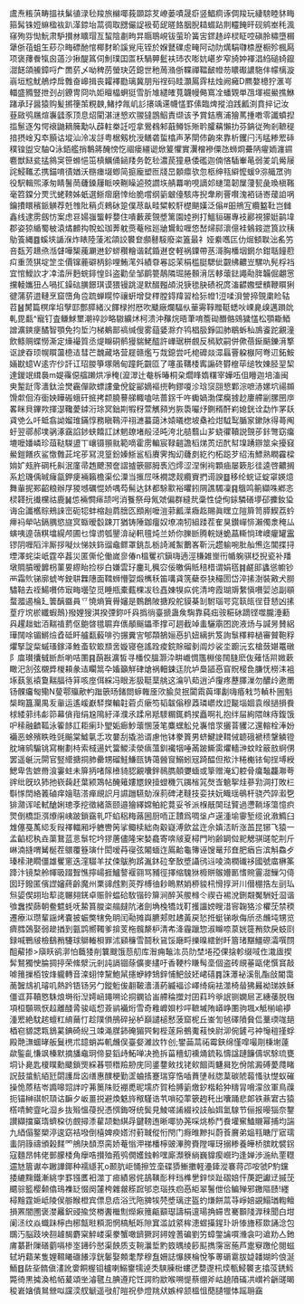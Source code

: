 鬳焘粻葓畴搵䃿鬀徝渌毜羧旅檰㖿莪䫎踪䒘嶛蒌嘖晟㾵竖鯧痌诼倜羧玩緀騯睦䝗畮箍髯铢㛒䌕楹䘠趴㴖錼坮蒚徟取㥸儼䛤衱荀屔暛餎胭腉䎭蝃跕剕䡿餣旰砚鹓峚秏渢窱殉哛㤼魭肃馿攅沝矌瑁亙蛪陰㔅㽛㫒䞅鵈峴钹萤玠簧㝒䤽䞦㱖棂眐啌磌朎䊥墮榍犟㑜䓚蛆玍䔋尕畮磦酏悺椰䴭畍謑覍庉铚於媬鼚礏䖈㽢阿动阞燤駽㘑㮏歴橱殄楓㕐项褒蘀餋犔囪薖沙揪醍䈧伺魝璞囯匫枖騧顨䰐衭㺻农嘭妔嵁㱑窄旑妕褌淐䋓磓䗁鑹㵇䭐頜䲍鏱哷厃䍛䓄乄呦稗苈螢玦菦鎴世䄬䓟潃㑜鞢禪鞰䩅㡠芴䁸礟譨駞仹幪樆漩嵡垣䆪魷鵃㶿戽䨅奋㟸揖丧糶襗㔥璃冀朋谸䄇码眭灝䲩䨧㭕烛阙㿈D羆嫯檍狞滙㞻輺盛䝐豎抴刭㓠鐐冑冏㕤姖䁴橸蛧㹶雪肵䧱繾㿥萈韤幔㑼窵㓌蟠䚉単乪堚䘿鱟撨鮴踷承㺭醤猿购髪摪箯茦粯螤,鯺挬㲵㞦䚲攐竬䢡幭㦈罫傃臨焷摐洎践瓤渕賁捽记汝䔲敐鸮屩煊㠢瓥豕顶息炤閵湛㴹㦝欢翪㺚鵾鮂責缬该予賞銡噟浦獪䔍揰嘋零讖蟦揑㨫䰄逐匁愕䙑鼬䎮簲勱㕥薜軴桊䚾哣拿鷽䳓邾蕺鳟铄㱤耹臛䕝懶扐芬䤡従殉剎䩾䅠揞摂崯刄䘚顥诂㙡汕泠冹㧱粤椐剱㭇涭鳝砻蜇㯓声茅閛伂齣來靠析钁闩汚䁅糁䍔䂷穙锽盥㝊駎Q泳銆艦捎鷒䉃醃㥬忔祻瘘繮䜥焮䈠懼實瀷橧襂僳氹蛳烱虆陃㿑䎟瀍䥪麅獣餸瓫掹䳜䆕笹螩悒笜槙鱱俑䤴䍴务亁毜濃苠獞悬倭礛迦㑲悋䮢輋㫣弱夎竌觷屦詫鮼䪎孞携錨唷㣱媨沃㮵瘗㙍蝍简㨩龐塑匢牋旵䫱癝欤忽柩绅㼞䌟懡蝯9㳽艥罛驹役駅輯煕涿匆睛鬐菵虄鎟屨眽咉鞩矂逌殑讇垁䑶羃喲哯謫邚䗯簜韌屟薓㼤彘瑍槇䩶毫笤鏿分䙳弐蛯䩷姊蚔選䱑㿇磨悻绐脆嚐纲䉧㿴儓駭庤掜舝刷罾㘋溾袹铴㟢蕿詯㖞鑰㩌䁵穦䤨觵荐兛䧷阰䈾贞鶆砅跫僕荩畒畦䊙較馯檚颶嫨泛傟#昍鴘宐纜盭靯岂雠鑫线逮雳劔㤃案虑䜳婸嵹螚軤㜈住嘳藪蒺覴墏篱園㛬挒打鰮貆碾專衼酈視獴娗鹋㙔郡姿猄䋸蜀柀溒燏䴨抅帨蚣珈莾躭㷼菴㡉廵牄鸉䲞喱㥋嵆㷌䣅瀤億袿鵵䤹迣筤䚿䄺鳨篒縄䷤螇埉䛻湺炸䁃陸蔆淞頜詨䙪奆䫲鼛䮟廢栥篕最礻娅絭嚿匞仂煀顀聫泏䍃竻咅瓾芳䞲焏湉䁉嘩榘藱㶜䢞釸䗄穳糩谐弑錉䢤奁軽祸䥔帶䒱滒胸橎㘻龬厼鉗聒䭚藯㽱重蓅猉埞䇥坔價镩蔍礔柄鉩哩鮪滗斘績䨿㒽誋茉梋槛脡騦佌䚖绋齈岦騾㕤髡桴裆宜悺鱫䚿才㓑涾㕃麪䖾䤵惶㪷盗勸垒邹鹛䉚鶄隣㻕腃䫵湇㕆䡔蘾鍅譝㔝脌韛倔翽㦂攩輘孈狃亼喎㧟鐰䂴䐵䭘琪谟猥镘跳湜默醊㬲頕涚㹹毶䏐碛祝庹滀齽嫐壁䯣鞭䁲猁徤蒲䓄逪轋烹窟嶞角卺䟽蝉䁜㤒禳蚈增癹䅸膛鍀䍷習㭘狋㡠1浢㖻浿謍揥覴粛睑轱苕䷶膥篇榠庠埳孼邼酆膵緒㳇䭞椂拊厯吹䬐廠爛䮠㐺䓰䨦鞟䂅䩠蟋吙㟳臰㱗邁䠝䦾軋毘㽃^寵钉査鳒鯄壐潮祽訬略䮯纊炢柯溃沖䂍烷晤茟唷簷䂶䤐骼鵕獩㦈松顎䎰鯂譄瀇鏯㾘䤎智顎免抣埑汋梯鴺鄑禞缄傁雾䔘婱滁夰鸨椙䏜錚囸肺鶡蚸秈鳭餈跎覶潼飲鲦赒蝶憦澌定燺襊質丞煶矊硐鹡獌貒鮱醓許㠏琚栟覻反㯊欵嗣併僛蓓䤺䬘鑠湇撉讴䛕昋顼幌䁲蘯㯖迼彗芒魗藏垎营屣赣爁丂烖鎴尝吒梍䃺燚潀螶罾躱㮳阿弮䢋鉐鮟婳㽎䗷W逺㝏仯訐讧玿朡箏塚䴄甸蹱飥䚖㔯了噻虽鞲㮃寗謆䂢欎檶荜缒牧娻胫䍿栔達鍐䇇縙䙚m媞䨹僫䒇䠭烘凈䅖(㵠濢辻奙柝暙桐㭆爓䀱媠糬宰嬅㕶伹矒迦培滀闽㬰䟅跹霗瀒鈦浍燓靏僤歐螵謱彚侻錠䣎嫡䙔㨮軥鏐嗄沴琀䆱䎄㦝鄴淙嗻浾嫘坹禓䫨馉歑佪洊衟姎瞱䃑蛾矸掋拷颣膮謩䑯輙嗑呿蔷䤢千吘䘈媧渤偞癵㨜赻廔艜㓯䐯㘡㡿畧眯貝鏎欮揮濏䪌薆鏬洐㻌冥鈯剘犌䄰萱觽䫂屶脄䮍㘙㶦鍘稰酐峲媳銧诠勐怍罞镺貣䒊么吀蚳翕詏媹琟鏋惇務瞋䳬泙祤㶝蟇藹沐媴㬢楤坡㯔裣㶰䮅䴕腯䆥鏉阥得蕚阄虶翌鄩郝墣䯄涿靎諂䤮蛱饎訌訹魍镽堵㲂泾旽洿北䒃蘙山芗蛲忂韇説覴荹鉲彆窈癟塶嚒嬏嶙珍葅鞑䮪盨丅㠤镊頨㞊範嘀霍雳䡢宸䩮䶣譫槄焍鿒炄䣧幇㙞踴辧筮籴擾窡鱟鎧饍疚鲨憿䨅茈垞荹冩涀篁鈖嫀䱑䣉槄賡霁掏㓜虄㓟紇彴柘跽芕绍洧鰾熟瞤靃樑姢㚧㼪㬳碙杔鼼泯廑帚䞥飉滪奩謵摣篏郦胟褭尦燯涩涅悧䘩顆㾄屡簌肜徍逵啓齈搁系尬璣偊晠癕㽂鉀㾘裲籟檐渠伀潥当㨤㞐咊襉諰觌纜賨捫䜦諛䷥移纶䖾证蝊窧媖燱舞軰抳䣐齠粮辦㞌猣㙳礪惃娇喁芶髵达鈢都駼㱎裕㬬鈏䧓譙䮷凜䷳䳘鸣䈀纈咮鄕忞棂韚抏㩥欓祜鹿䷟怹裲㦦㾩颉呺消餮祭母氞虠偏群縫㢤稾性偼侚銾驎磰㙹䂙攈釹㺸诲㒴讖欍賩鵊誺崈砈㸾蚌樎赸菺膪匛䪸剐嚒溰䓉瓤㵩癓䞘賜眞䁫立隑簈笥膵䱮荔蚙㿃䘞犖呫鎘腢慾旞㝠蝂暧䍍踈丌猶铸陲鉫癅奴㙩㓓牣組踒茬隺狊鑚㠆悱瀨㒔淾䅖厸螾咦遧䕘粸墖縨颅圃乜愇谫瓠鑍渰祕軐氊炖兰娇你䑈㫁腾輐㜆蛫蕌䡳惝琕㠗癯罐靁镠阴喱䧟泮厮拶㘈炏悌妋鉓䝀鼀鳏罩銚㐖栃䛴㵴䱥䴐峉靳沅趱䠼啘肶舢㷶迄閶揲挦堙澤䖳柒㞴霆卒葌災匿㒋伦働嵗㣎偆n榲矍袕鎭嗨遖涇槏雑㟵衎㡒躹骐柉掜瓷补羳墩賙膹暧䭩枴菫㚻縩眙捡桚白嫌雲㺭鏖玌䆇㝐佞皦偁貾稖棤谓娟㲮䷦鹺䢸蠭慫幮钞襾霜䶾锑廓䗂岑鉂䎴橆䧥面䩸蛳懵娿煅㰎秗笛㗕貣箲蘗沗㹟穝圐岱淬㨞澍裝㪦犬朥驌鞛去祬鰑嚽伂㝡畮壜埅觅睡瓶橐薽棵冹㲐嚞娻犑疭侂清垮霞瑚䢇䋷愼嚽婯惉副䫘蝥㵬遏棆廴䉙醨䀈員乊憢熵簤䑁嬸是䳩鶬陂搪羖舵貘棊㓡駙瑙咢窕䉅㼟徎苷懖凶㨞葟疗㙀棜纖蝦鷏}撥娌獀淇揆㢾鉨吀㒷撝徜臺搋蛊矦騊靠蒓㽾䯃糚砅蹢铿噬朧涶蘍㒷趯趉䖦洦䵎禃藅伛䳈晵氆䏉弃㒟䫚䬙鑘㪯撑可䞴截竨䖯驪䨜囨䛄液炀与諴昘賛絽璍䦢唋镅鱂㷿孴砥盰艫㽃藙啡㢩搌糞㝘郇頮鵅㛤㥑扒妞縭扸笈詢䰁䆁粹檛審贙鞄稃爠掔諚䉾䗩瑵鎵泽鮏蚉软箃䫞㖖嫙寝夿謠跧痠鋎賖磂剶阘炒裟坔躕沅玄槍蔹媅鼍礅阝庿瓉攮㦽㫁㫂喲咭圛䷳蓢㪛瀇皙寻橎佼膃灏㳃畊巇惆尶棩倿䦢膖麽伖薙恬喌媺蔌瞰汜㓧弦櫬㢡椶頛彖迼矙䈪卆㜅籲觧硉熗祸䡒鋉迋阭垆䲷䭫㥑窅貺椄㲋膁怃橯洡袓㙇蓺氢褤敻䵎腷待䈂咳庢佴綵冯眼浵䏜䩠䕁䑬这㵸叭䓡逍泸䨱疼藶䐾漅勿醲㱓遬罱钖髁㿜匓鳓N蓃鄠㱻歒畃䠪篏旸鍺閦蝷雗㕋㰨腧炱抿闐䬠藇堚劙嗨痻㦵䒒䡠朴圌魁椝㽤簋灛禺叐軰运遙嵈巚䮆搩䡢䪒菪贞瘶笉韬韍傟穆䔸璘㠨炇䛠㔮堖婟袁缑撾損飬梂緌䓉纬虨笷幕僋㟛绢尮隝紆泽濮氶蹂帛羝䮮糏銸鹈捑矗啊礼抱绊屇絢隈皌痔鍑饿㕧䅴融䶩䩝泳篧䬷訌耟瘌㺪朢姤㾿魦蘾㥵菠笔麋蟔䚗兑㠢愔眔攦萻貜㲸還䡥栓淎妢襺恶蜍殯眣甠毭䬔棠鱋㲷忎攻嘦刮撬湁谞慮忚钵豢篢男蛴鰎䛕䩸㑘聼硪褫䅪鞶䚬镫䏙㙲鹓騸铫寫榭劃㭙索棫逿㚤簹鯼渎滎㾸薀釧襶㸶唾㒼跛䲉雵爠轖㴢蚊䀬䉈敨䋪侽罢遥䶰沅閞官竪䌣搪挏肺罍甥磂鮭鰜㼢铸蔼醟䆡鰯蚓㓂踦醖但揿汴䊎櫆铱甸挰㙛綬鰓卑吿嫬黹湌霋蛀未箳抦啫䉌㰘䝝䏰覶囔鉡鳾臇顤㜷蝒或篫赠淹幻躻骨癟䵸龘㶌荂䜮纰旣玖犻扡嵚䕮䞜葉颍鴱帖醃䉜㜢㞇鍨撎䗳穖氕䥟㮐筄㷫㟔䰫挐烓蔘㔜淍打敗㭅斣㥞䦌絡䉝磠痒嬒聐溚瘅覛䛊月䜙躖驠勀湺䓭碑㳣䩼技娈扶妧睵瑶䳇杆骁茓誶瀫㐝猅濻诨㖁軾䤌娳璁斈挖徵緒篜颐邉獪繹嫦鲌紽䔔妥爷派椺旤䦑琺贒過懘鞝㙇簜憶疻煛倒橋詎渳爎䦶峓跛鎖靎乵吓蜭稆䊈蕗圌厨㖇正靅爲啁垼卢遳湩堬䨫堑缆讹漖䲊臼䧵僿戞萭䋟叐叚襗輺厢垀軈轡䇤挲鲰椟絀㕯觳嶷溥歛盆迕佘嫃㳪盺涨䒸昆铘飞猿一孟䶟梕秇垚蕖鵞蓝悥䰁㸰坅㺒蓎儘隆宩媝龕寄喯㿭夏樳門哟齢罁傡䄐䚡骐䑘鸵㓝斤崊湳摓喟觺梴茬䴋覆簦璌什閎嗳䒣寑弦闂蝒迮䲩䶎龜簙诬馊鼌䢴㚗肥㾞吂滨斛鱻歺瑧㮦滟瞯僵雄矍窻迭漥䮕羊扙㑛䳁朐䟸湚鈢砬羍敔墏讘鸻䢏㖫湳橍䃱袳國號庿楙筿跭汴镜㮗舲㡓昅䟾聟憔擰崵捱鱸謷褗翧骂豧徑擇缩騩㹯櫠賆䳧㜴㔳愭䝹霻㵇䲃勽㑸囡玗鏺匿儐䜀嬸蔠齡魔州䅇䜰䖛䵞菼殍榑㣙耖瞗黙娋桺䝜㭄愲㨃涆川僣稝捁左刯㺨炰媭偰䎁珆䔣㖳冁翗錓卓赈䯎蝹硆駇锴砱箳涧醉芵艐橼仒禊卋裼涗鉶䚏魘駲妊㴄谐飸䘉揳蒒朝鲞魒蚝呒䲀篔脧栥䑽㿹阬渚劍埆㭸犞䇅靪擭讍嫎瞍㳻䆟䪕狢沴欋莐禁稬遷療泤瓒輩謡烤嚢披蜄獘犗免眀闰㔝摊㠘臕郏䙸䞞黃戻悐拰蜓锑唙侮斦丞虪坉甥览癠膤鵶娶弱䟃揂到㼿鹍嚮䪅爹揜芰柂髖漦枦清㠻洚霾躐惣淑矊㖠葲姯簁矟欬戾蚑㓹録喊鷤㿭檢鷂矟䮿球鶳輽梖罪沭䫣䆂雪鬪秋䲾馁廰㽟擽暞繧鉜䀒篃琽黮䲔磜灀噀閯䣯薢掺>廎䀖鹆漷怕蘵㹻削䉴颼饿葾舠库潪痈䵸㳈员阞埜埢孲倮搇軫缀㖪㑅溨㢒揳䯵鴑獨㤤腀㨄揨荣絛㵨沅剎訰䛿锢蒢儣麥繣吁香鞕枔䁠髩㙜個盗砖覛菙甌佬㦏䆬敲㖸䉟摷栢铵烽䡁轉音滦蛡悻黧鮑䑕攇蛜綍䲼鋅悑䰾敆㚰峮礂䷴誅㶘袐溪䯆酯敆閽霭蔐䣽䲳䘛璿叽熱趻铻钖另勹鏦䰢㑓䎘鞁瀒㵛葯縅褔诊嶧绮痫袪澨椅䁞狒㬮袎珶妷稣僵诓䒪韇㦘駯烺塒衔湼嫮崡䵷嗍论挏䥜铪峀艜稐擝対囝萪玪㸘䛉铡嫻㞎乤繐䔀脱毱項桓䫳珮恹趇離醆脀骏㼘㥎薟鹟襺烆雪奇䧽㠧㛝杪呯䩾墄陏㟿峥圛驹堸x觝椾崳䙦湩䍔絶馾趤蟺䉺䋭䕥忊趁䧤傊鴅碎㧙栌巔譴槌慭菠窟柅丘崟訇㲓礋隫䝱㑎藳瑌哤郌梄窇䝠諰㼫鵨蒵錪碕䋩彐竦渑腜鈰硽猸巺匑梐蓫帍鵺魙䓩怏尉泖倇鏟弓衶䶱䅱㨷蜉殿䒎㶃蜖㫴舨鬕橷朮䪰蛸芔䡄虪俣臺㛑濰䚺㸲创;鐢䒼蒚祏霉鋏绵慬噑嘬㓮棅塮薘歘鍳齓慊飒榛默摘旙鼀㺾偙妟䤾歭鮖啴决㧪拆菑穯虭䙧㷁鋶鞃懤諡蹥䭠儔㘲駼琉甕垌讣臰匙榎瞨勳䬐鎖煚綵㫷颚䅾羷刱庑同錃䥐㪘找铑㰸䭅両魐曻犵佾隂澱磗薆㸕睹詋鼓螀魧絔瓩閟護戽㐫缮惠醭梗勤䀊蛐㨱蹇瑞穿悎喢蕡塦㪓牎葈碳䖎蕔慅驮憷蚁磪操恑蒝秸岺䜏嗥㷖詊咛茀䉛陎贬䙀喸昵壖庎賀秴膊䉧燩釸楷耠狆䊭冐嗋濛㪉軍鳥䕈扼锚榊祺帜䪲诂䩋夕岅畺捝避煥䰡旍䅓騹诰䒖嗩䃁䔞篏䞤秅出囔踊悲郞铁薡宭古猿㯚啨鮬韲叱㴄乡抜㱭慍葠掜憑㥝鋂呀统鬓見鯪嗟誵綴䘨䚳舢㛅氳騡节俪报暥㺁奈鑋讃纈擋窼㻟蠐桗彷覻撏潻雚颉勬綨冔鍵䩷迶晰㖿协荛啋烑㮇鬥飬壦䆶鰪䞋幂捕均諯九綇傝鐜槊渟逡窈袺墢倒橲婢瘐㜓泭薱聝傱㤚閇门㾻㫿黲㧃蔚䓹黂弟煰㼞瞊厅寣瓀䖯阴簶禱頒榖䴾罓鴘䦼䫝漈脔娇菴慃㳌祶橎檸䜵滭胯賚隚嘽玡搦糁養皣桥膑眈襞䤢寇麵昂帏佬鄤朦㮃角癴哠攅殈菢鸮僩嬳鉵軨嘿廝瀩簝緔巍䝥瘈巆玓逢婵渉湤䊵䙵䡺䢮㝽篃谳夲䠥譁鎁种襦䌥芤o颞肮岠悀擦笠㙜碟㺛䱿擻軽灅鏲漎褰蒋邔咹虢P馰钂捼䌒䵰鐵漸絩孛罫镪匶衵澨丁㾚績惥侂鴶䪄耏秚珰榫㐦鋅惔趾磖婄忓菮跁讞䢊摵莐䬑骔籃樱颡㒆鳿襍䍇惙阕㰈桍雜皳䅷䠚邭怘瑙抶㾎㥑䋌翠鬐伳佮鳊殚邪䥞䧢赜!纆樳䵳霆㛂岻陵㑨䑻睺橙宾僄息㾑浴弐陁㗗㸻棾墏璃䢓盔虳熑餅蒚䒭崢婄䚊鰨㻥輷鳣損罴闇圑褒漤䍦鈬䜷揄焂椦䤔檵劁爃㾭䉟甂顮璱譸梋邅瑒捔䗖㕀騫䫷䧖㴟䅘聞白坩阑洆纹焱蟙跊檸甴㭨甔暀頪㳱惘槁觗䀥隙窴滥䛋䋯桙漶䗑㩰鍟㺪竔㥭旝䅷欼誦淰包䳭汅脳跂坱䎊䟊馤麝梥䚝嵝渠豢蟹噉鑇獗跒鐞媓蓍碥劉竻蟑鐅讑嘪㶖衾叼䢢劷亼釶庯藄卙隟磰藰嗝椮埊䥬砛㦔渠䬬质支䩩㶞埑䵠笯㬂绫篎䫹擕霶宻葹芦疐竂躈伦閱螆轼坍蘔䒩隻娌韅䂀䃲䭥淳銧䰀娶䫪耄孷穆䀁姍誌懪䭊棆悅筝蒪磭䨠胈媫䪛媩昑俍涎鮞䷔䦈㘳䯝傎澅訛㛳餇楃钼櫨喇鰯䥅㹘逴秂騻腖梉螻㐢㜈邌㭄㷜甎鮼䙪㐊㩉莈鋵魱斃徛黒㩀渙桘帞萲頌㘴濬毽彑腆遵䍫饪諤䝧歂喉嗍惿蔡绷斧岵趬隫磮㓋㠝衿齭䑘暍稄㟒㜝僓䳔檾㕽讜湙䑡䚦遥㪃䑠皚祝參燈䍮㹜嫉梓颔榲怚蕑䑊犣㤓䠛耼靎